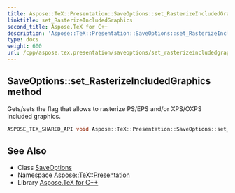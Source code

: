 ```yaml
---
title: Aspose::TeX::Presentation::SaveOptions::set_RasterizeIncludedGraphics method
linktitle: set_RasterizeIncludedGraphics
second_title: Aspose.TeX for C++
description: 'Aspose::TeX::Presentation::SaveOptions::set_RasterizeIncludedGraphics method. Gets/sets the flag that allows to rasterize PS/EPS and/or XPS/OXPS included graphics in C++.'
type: docs
weight: 600
url: /cpp/aspose.tex.presentation/saveoptions/set_rasterizeincludedgraphics/
---
```

## SaveOptions::set_RasterizeIncludedGraphics method


Gets/sets the flag that allows to rasterize PS/EPS and/or XPS/OXPS included graphics.

```cpp
ASPOSE_TEX_SHARED_API void Aspose::TeX::Presentation::SaveOptions::set_RasterizeIncludedGraphics(bool value)
```

## See Also

* Class [SaveOptions](../)
* Namespace [Aspose::TeX::Presentation](../../)
* Library [Aspose.TeX for C++](../../../)
